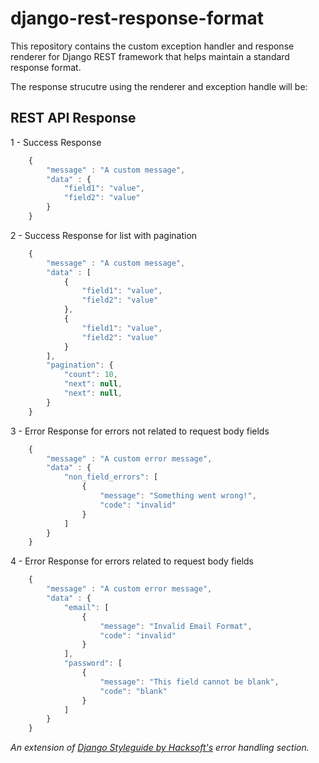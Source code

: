 # django-rest-response-format
This repository contains the custom exception handler and response renderer for Django REST framework that helps maintain a standard response format.

The response strucutre using the renderer and exception handle will be:

## REST API Response

1 - Success Response
```javascript
    {
        "message" : "A custom message",
        "data" : {
            "field1": "value",
            "field2": "value"
        }
    }
```

2 - Success Response for list with pagination
```javascript
    {
        "message" : "A custom message",
        "data" : [
            {
                "field1": "value",
                "field2": "value"
            }, 
            {
                "field1": "value",
                "field2": "value"
            }
        ],
        "pagination": {
            "count": 10,
            "next": null,
            "next": null,
        }
    }
```

3 - Error Response for errors not related to request body fields
```javascript
    {
        "message" : "A custom error message",
        "data" : {
            "non_field_errors": [
                {
                    "message": "Something went wrong!",
                    "code": "invalid"
                }
            ]
        }
    }
```

4 - Error Response for errors related to request body fields
```javascript
    {
        "message" : "A custom error message",
        "data" : {
            "email": [
                {
                    "message": "Invalid Email Format",
                    "code": "invalid"
                }
            ],
            "password": [
                {
                    "message": "This field cannot be blank",
                    "code": "blank"
                }
            ]
        }
    }
```

*An extension of [Django Styleguide by Hacksoft's](https://github.com/HackSoftware/Django-Styleguide#approach-2---hacksofts-proposed-way) error handling section.*